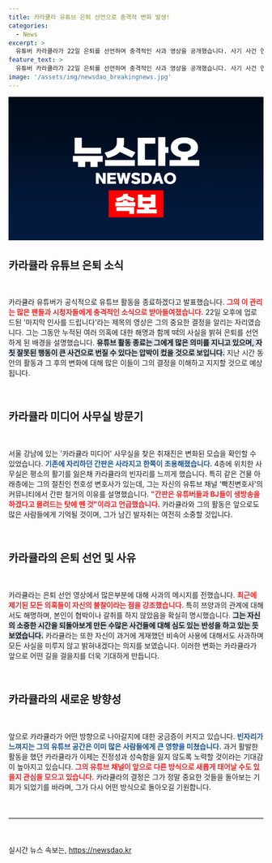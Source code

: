 ```yaml
---
title: 카라큘라 유튜브 은퇴 선언으로 충격적 변화 발생!
categories:
  - News
excerpt: >
  유튜버 카라큘라가 22일 은퇴를 선언하며 충격적인 사과 영상을 공개했습니다. 사기 사건 연루를 인정하고 모든 사실을 밝혀 조사의 성실히 임하겠다는 다짐을 전했습니다.
feature_text: >
  유튜버 카라큘라가 22일 은퇴를 선언하며 충격적인 사과 영상을 공개했습니다. 사기 사건 연루를 인정하고 모든 사실을 밝혀 조사의 성실히 임하겠다는 다짐을 전했습니다.
image: '/assets/img/newsdao_breakingnews.jpg'
---
```


<p><img src="/assets/img/newsdao_breakingnews.jpg" alt="firstkoreanews 속보" /></p>

<h2 data-ke-size="size26">카라큘라 유튜브 은퇴 소식</h2>

<p data-ke-size="size16">&nbsp;</p>

<p>카라큘라 유튜버가 공식적으로 유튜브 활동을 종료하겠다고 발표했습니다. <b><span style="color: #ee2323;">그의 이 관리는 많은 팬들과 시청자들에게 충격적인 소식으로 받아들여졌습니다.</span></b> 22일 오후에 업로드된 '마지막 인사를 드립니다'라는 제목의 영상은 그의 중요한 결정을 알리는 자리였습니다. 그는 그동안 누적된 여러 의혹에 대한 해명과 함께 पर्द의 사실을 밝혀 은퇴를 선언하게 된 배경을 설명했습니다. <b><span style="background-color: #21538527;">유튜브 활동 종료는 그에게 많은 의미를 지니고 있으며, 자칫 잘못된 행동이 큰 사건으로 번질 수 있다는 압박이 컸을 것으로 보입니다.</span></b> 지난 시간 동안의 활동과 그 후의 변화에 대해 많은 이들이 그의 결정을 이해하고 지지할 것으로 예상됩니다. </p>

<p data-ke-size="size16">&nbsp;</p>

<h2 data-ke-size="size26">카라큘라 미디어 사무실 방문기</h2>

<p data-ke-size="size16">&nbsp;</p>

<p>서울 강남에 있는 '카라큘라 미디어' 사무실을 찾은 취재진은 변화된 모습을 확인할 수 있었습니다. <b><span style="color: #1a5490;">기존에 자리하던 간판은 사라지고 한쪽이 조용해졌습니다.</span></b> 4층에 위치한 사무실은 평소의 활기를 잃은채 카라큘라의 빈자리를 느끼게 했습니다. 특히 같은 건물 아래층에는 그의 절친인 천호성 변호사가 있는데, 그는 자신의 유튜브 채널 '빡친변호사'의 커뮤니티에서 간판 철거의 이유를 설명했습니다. <b><span style="color: #ee2323;">"간판은 유튜버들과 BJ들이 생방송을 하겠다고 몰려드는 탓에 뗀 것"이라고 언급했습니다.</span></b> 카라큘라와 그의 활동은 앞으로도 많은 사람들에게 기억될 것이며, 그가 남긴 발자취는 여전히 소중할 것입니다.</p>

<p data-ke-size="size16">&nbsp;</p>

<h2 data-ke-size="size26">카라큘라의 은퇴 선언 및 사유</h2>

<p data-ke-size="size16">&nbsp;</p>

<p>카라큘라는 은퇴 선언 영상에서 많은부분에 대해 사과의 메시지를 전했습니다. <b><span style="color: #ee2323;">최근에 제기된 모든 의혹들이 자신의 불찰이라는 점을 강조했습니다.</span></b> 특히 쯔양과의 관계에 대해서도 해명하며, 본인이 협박이나 갈취를 하지 않았음을 확실히 명시했습니다. <b><span style="background-color: #21538527;">그는 자신의 소중한 시간을 되돌아보게 만든 수많은 사건들에 대해 심도 있는 반성을 하고 있는 듯 보였습니다.</span></b> 카라큘라는 또한 자신이 과거에 게재했던 비속어 사용에 대해서도 사과하며 모든 사실을 미루지 않고 밝혀내겠다는 의지를 보였습니다. 이러한 변화는 카라큘라가 앞으로 어떤 길을 걸을지를 더욱 기대하게 만듭니다.</p>

<p data-ke-size="size16">&nbsp;</p>

<h2 data-ke-size="size26">카라큘라의 새로운 방향성</h2>

<p data-ke-size="size16">&nbsp;</p>

<p>앞으로 카라큘라가 어떤 방향으로 나아갈지에 대한 궁금증이 커지고 있습니다. <b><span style="color: #1a5490;">빈자리가 느껴지는 그의 유튜브 공간은 이미 많은 사람들에게 큰 영향을 미쳤습니다.</span></b> 과거 활발한 활동을 했던 카라큘라가 이제는 진정성과 성숙함을 잃지 않도록 노력할 것이라는 기대감이 높아지고 있습니다. <b><span style="color: #ee2323;">그의 유튜브 채널이 앞으로 다른 방식으로 새롭게 태어날 수도 있을지 관심을 모으고 있습니다.</span></b> 카라큘라의 결정은 그가 정말 중요한 것들을 돌아보는 기회가 되었기를 바라며, 그가 다시 어떤 방식으로 돌아오길 기원합니다.</p>

<p data-ke-size="size16">&nbsp;</p>

<hr style="border-top: 1px solid #ccc; margin: 20px 0;"/>

<p data-ke-size="size16">&nbsp;</p>
실시간 뉴스 속보는, <a href="https://newsdao.kr" rel="dofollow">https://newsdao.kr</a>


